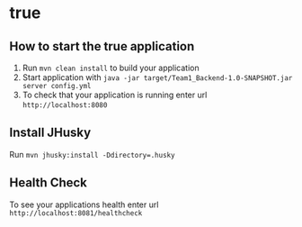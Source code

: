 # true

How to start the true application
---

1. Run `mvn clean install` to build your application
1. Start application with `java -jar target/Team1_Backend-1.0-SNAPSHOT.jar server config.yml`
1. To check that your application is running enter url `http://localhost:8080`

Install JHusky
---

Run `mvn jhusky:install -Ddirectory=.husky`

Health Check
---

To see your applications health enter url `http://localhost:8081/healthcheck`
